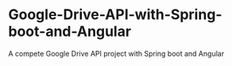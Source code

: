 # Google-Drive-API-with-Spring-boot-and-Angular
A compete Google Drive API project with Spring boot and Angular
